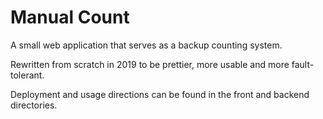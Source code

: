 # Manual Count

A small web application that serves as a backup counting system.

Rewritten from scratch in 2019 to be prettier, more usable and more fault-tolerant.



Deployment and usage directions can be found in the front and backend directories.
